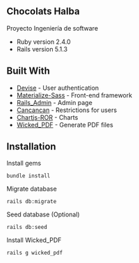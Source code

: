 ## Chocolats Halba
Proyecto Ingeniería de software

* Ruby version
	2.4.0
* Rails version
	5.1.3

## Built With

* [Devise](https://github.com/plataformatec/devise) - User authentication
* [Materialize-Sass](https://github.com/mkhairi/materialize-sass) - Front-end framework
* [Rails_Admin](https://github.com/sferik/rails_admin) - Admin page
* [Cancancan](https://github.com/CanCanCommunity/cancancan) - Restrictions for users
* [Chartjs-ROR](https://github.com/airblade/chartjs-ror) - Charts
* [Wicked_PDF](https://github.com/mileszs/wicked_pdf) - Generate PDF files

## Installation
Install gems
```
bundle install
```
Migrate database
```
rails db:migrate
```
Seed database (Optional)
```
rails db:seed
```

Install Wicked_PDF
```
rails g wicked_pdf
```
